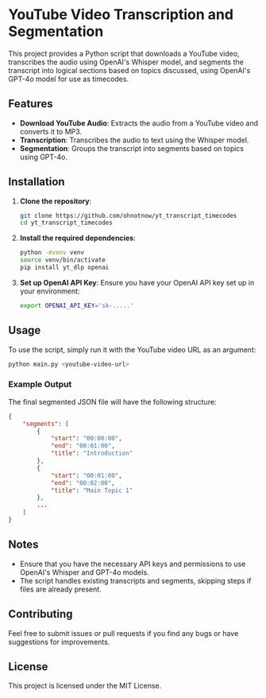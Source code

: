 # YouTube Video Transcription and Segmentation

This project provides a Python script that downloads a YouTube video, transcribes the audio using OpenAI's Whisper model, and segments the transcript into logical sections based on topics discussed, using OpenAI's GPT-4o model for use as timecodes.

## Features

- **Download YouTube Audio**: Extracts the audio from a YouTube video and converts it to MP3.
- **Transcription**: Transcribes the audio to text using the Whisper model.
- **Segmentation**: Groups the transcript into segments based on topics using GPT-4o.

## Installation

1. **Clone the repository**:
   ```bash
   git clone https://github.com/ohnotnow/yt_transcript_timecodes
   cd yt_transcript_timecodes
   ```

2. **Install the required dependencies**:
   ```bash
   python -mvenv venv
   source venv/bin/activate
   pip install yt_dlp openai
   ```

3. **Set up OpenAI API Key**:
   Ensure you have your OpenAI API key set up in your environment:
   ```bash
   export OPENAI_API_KEY='sk-.....'
   ```

## Usage

To use the script, simply run it with the YouTube video URL as an argument:

```bash
python main.py <youtube-video-url>
```

### Example Output

The final segmented JSON file will have the following structure:

```json
{
    "segments": [
        {
            "start": "00:00:00",
            "end": "00:01:00",
            "title": "Introduction"
        },
        {
            "start": "00:01:00",
            "end": "00:02:00",
            "title": "Main Topic 1"
        },
        ...
    ]
}
```

## Notes

- Ensure that you have the necessary API keys and permissions to use OpenAI's Whisper and GPT-4o models.
- The script handles existing transcripts and segments, skipping steps if files are already present.

## Contributing

Feel free to submit issues or pull requests if you find any bugs or have suggestions for improvements.

## License

This project is licensed under the MIT License.
